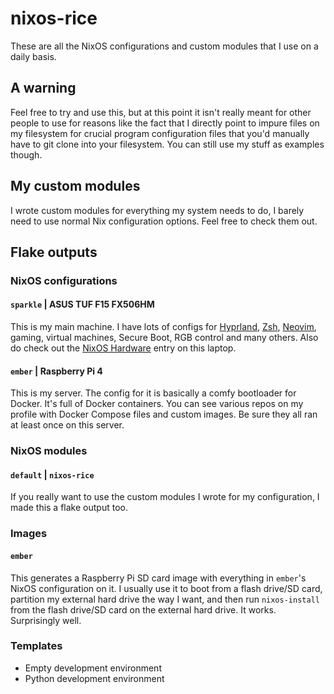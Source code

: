 <!-- vim: set fenc=utf-8 ts=2 sw=0 sts=0 sr et si tw=0 fdm=marker fmr={{{,}}}: -->
# nixos-rice
These are all the NixOS configurations and custom modules that I use on a daily basis.

<!-- {{{ A warning -->
## A warning
Feel free to try and use this, but at this point it isn't really meant for other people to use for reasons like the fact that I directly point to impure files on my filesystem for crucial program configuration files that you'd manually have to git clone into your filesystem. You can still use my stuff as examples though.
<!-- }}} -->

<!-- {{{ My custom modules -->
## My custom modules
I wrote custom modules for everything my system needs to do, I barely need to use normal Nix configuration options. Feel free to check them out.
<!-- }}} -->

<!-- {{{ Flake outputs -->
## Flake outputs
<!-- {{{ NixOS configurations -->
### NixOS configurations
<!-- {{{ sparkle -->
#### `sparkle` | ASUS TUF F15 FX506HM
This is my main machine. I have lots of configs for [Hyprland](https://github.com/Andy3153/hyprland-rice), [Zsh](https://github.com/Andy3153/andy3153-zshrc), [Neovim](https://github.com/Andy3153/andy3153-init.lua), gaming, virtual machines, Secure Boot, RGB control and many others. Also do check out the [NixOS Hardware](https://github.com/NixOS/nixos-hardware/tree/master/asus/fx506hm) entry on this laptop.
<!-- }}} -->

<!-- {{{ naegl -->
<!--
#### `naegl` | Lenovo Ideapad 320
This is my new server. It's meant to replace `ember`. The config for it is basically a comfy bootloader for Docker. It's full of Docker containers.

#### `ember` | Raspberry Pi 4
This is my old server. It has been replaced by `naegl`. The config for it is basically a comfy bootloader for Docker. It's full of Docker containers. You can see various repos on my profile with Docker Compose files and custom images. Be sure they all ran at least once on this server.
-->
<!-- }}} -->

<!-- {{{ ember -->
#### `ember` | Raspberry Pi 4
This is my server. The config for it is basically a comfy bootloader for Docker. It's full of Docker containers. You can see various repos on my profile with Docker Compose files and custom images. Be sure they all ran at least once on this server.
<!-- }}} -->
<!-- }}} -->

<!-- {{{ NixOS modules -->
### NixOS modules
<!-- {{{ nixos-rice -->
#### `default` | `nixos-rice`
If you really want to use the custom modules I wrote for my configuration, I made this a flake output too.
<!-- }}} -->
<!-- }}} -->

<!-- {{{ Images -->
### Images
<!-- {{{ ember -->
#### `ember`
This generates a Raspberry Pi SD card image with everything in `ember`'s NixOS configuration on it. I usually use it to boot from a flash drive/SD card, partition my external hard drive the way I want, and then run `nixos-install` from the flash drive/SD card on the external hard drive. It works. Surprisingly well.
<!-- }}} -->
<!-- }}} -->

<!-- {{{ Templates -->
### Templates
- Empty development environment
- Python development environment
<!-- }}} -->
